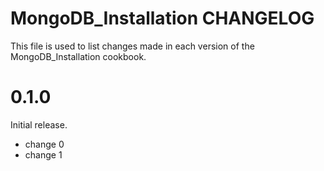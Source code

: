 # MongoDB_Installation CHANGELOG

This file is used to list changes made in each version of the MongoDB_Installation cookbook.

# 0.1.0

Initial release.

- change 0
- change 1


